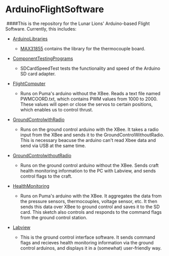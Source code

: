 ﻿# ArduinoFlightSoftware
﻿
####This is the repository for the Lunar Lions' Arduino-based Flight Software. Currently, this includes:

* [ArduinoLibraries](https://github.com/JonBees/ArduinoFlightSoftware/tree/master/ArduinoLibraries)
  * [MAX31855](https://github.com/JonBees/ArduinoFlightSoftware/tree/master/ArduinoLibraries/MAX31855) contains the library for the thermocouple board.

* [ComponentTestingPrograms](https://github.com/JonBees/ArduinoFlightSoftware/tree/master/ComponentTestingPrograms)
  * SDCardSpeedTest tests the functionality and speed of the Arduino SD card adapter.

* [FlightComputer](https://github.com/JonBees/ArduinoFlightSoftware/tree/master/FlightComputer)
  * Runs on Puma's arduino without the XBee. Reads a text file named PWMCOORD.txt, which contains PWM values from 1000 to 2000.
These values will open or close the servos to certain positions, which enables us to control thrust.

* [GroundControlwithRadio](https://github.com/JonBees/ArduinoFlightSoftware/tree/master/GroundControlwithRadio)
  * Runs on the ground control arduino with the XBee. 
It takes a radio input from the XBee and sends it to the GroundControlWithoutRadio.
This is necessary beacuse the arduino can't read Xbee data and send via USB at the same time.

* [GroundControlwithoutRadio](https://github.com/JonBees/ArduinoFlightSoftware/tree/master/GroundControlwithoutRadio)
  *  Runs on the ground control arduino without the XBee.
Sends craft health monitoring information to the PC with Labview, and sends control flags to the craft.

* [HealthMonitoring](https://github.com/JonBees/ArduinoFlightSoftware/tree/master/HealthMonitoring)
  * Runs on Puma's arduino with the XBee. 
It aggregates the data from the pressure sensors, thermocouples, voltage sensor, etc. 
It then sends this data over XBee to ground control and saves it to the SD card. 
This sketch also controls and responds to the command flags from the ground control station.

* [Labview](https://github.com/JonBees/ArduinoFlightSoftware/tree/master/Labview)
  * This is the ground control interface software. 
It sends command flags and recieves health monitoring information via the ground control arduinos, and displays it in a (somewhat) user-friendly way. 
